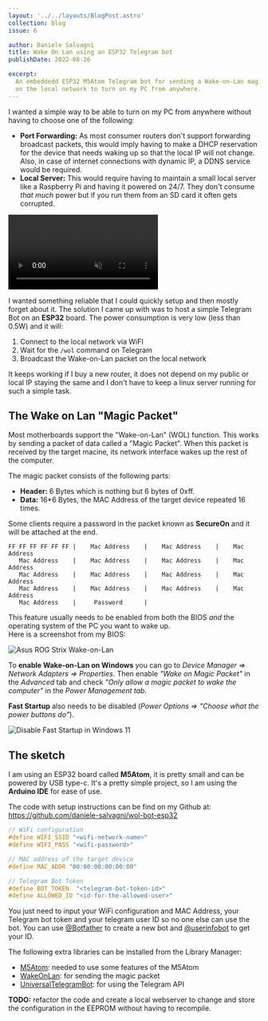 ```yaml
---
layout: '../../layouts/BlogPost.astro'
collection: blog
issue: 6

author: Daniele Salvagni
title: Wake On Lan using an ESP32 Telegram bot
publishDate: 2022-08-26

excerpt:
  An embeddedd ESP32 M5Atom Telegram bot for sending a Wake-on-Lan magic packet
  on the local network to turn on my PC from anywhere.
---
```


I wanted a simple way to be able to turn on my PC from anywhere without having
to choose one of the following:

- **Port Forwarding:** As most consumer routers don't support forwarding
  broadcast packets, this would imply having to make a DHCP reservation for the
  device that needs waking up so that the local IP will not change. Also, in
  case of internet connections with dynamic IP, a DDNS service would be
  required.
- **Local Server:** This would require having to maintain a small local server
  like a Raspberry Pi and having it powered on 24/7. They don't consume _that
  much_ power but if you run them from an SD card it often gets corrupted.

<video autoplay loop muted playsinline>
  <source src="/assets/img/content/004/esp32-wake-on-lan.mp4" type="video/mp4" />
</video><br/>

I wanted something reliable that I could quickly setup and then mostly forget
about it. The solution I came up with was to host a simple Telegram Bot on an
**ESP32** board. The power consumption is very low (less than 0.5W) and it will:

1. Connect to the local network via WiFI
2. Wait for the `/wol` command on Telegram
3. Broadcast the Wake-on-Lan packet on the local network

It keeps working if I buy a new router, it does not depend on my public or local
IP staying the same and I don't have to keep a linux server running for such a
simple task.

## The Wake on Lan "Magic Packet"

Most motherboards support the "Wake-on-Lan" (WOL) function. This works by
sending a packet of data called a "Magic Packet". When this packet is received
by the target macine, its network interface wakes up the rest of the computer.

The magic packet consists of the following parts:

- **Header:** 6 Bytes which is nothing but 6 bytes of 0xff.
- **Data:** 16\*6 Bytes, the MAC Address of the target device repeated 16 times.

Some clients require a password in the packet known as **SecureOn** and it will
be attached at the end.

```
FF FF FF FF FF FF |    Mac Address    |    Mac Address    |    Mac Address
   Mac Address    |    Mac Address    |    Mac Address    |    Mac Address
   Mac Address    |    Mac Address    |    Mac Address    |    Mac Address
   Mac Address    |    Mac Address    |    Mac Address    |    Mac Address
   Mac Address    |     Password      |
```

This feature usually needs to be enabled from both the BIOS _and_ the operating
system of the PC you want to wake up.  
Here is a screenshot from my BIOS:

![Asus ROG Strix Wake-on-Lan](/assets/img/content/004/asus-rog-strix-wol.png)

To **enable Wake-on-Lan on Windows** you can go to _Device Manager => Network
Adapters => Properties_. Then enable _"Wake on Magic Packet"_ in the _Advanced_
tab and check _"Only allow a magic packet to wake the computer"_ in the _Power
Management tab_.

**Fast Startup** also needs to be disabled (_Power Options => "Choose what the
power buttons do"_).

![Disable Fast Startup in Windows 11](/assets/img/content/004/disable-fast-startup.png)

## The sketch

I am using an ESP32 board called **M5Atom**, it is pretty small and can be
powered by USB type-c. It's a pretty simple project, so I am using the **Arduino
IDE** for ease of use.

The code with setup instructions can be find on my Github at:
https://github.com/daniele-salvagni/wol-bot-esp32

```cpp
// WiFi configuration
#define WIFI_SSID "<wifi-network-name>"
#define WIFI_PASS "<wifi-password>"

// MAC address of the target device
#define MAC_ADDR "00:00:00:00:00:00"

// Telegram Bot Token
#define BOT_TOKEN  "<telegram-bot-token-id>"
#define ALLOWED_ID "<id-for-the-allowed-user>"
```

You just need to input your WiFi configuration and MAC Address, your Telegram
bot token and your telegram user ID so no one else can use the bot. You can use
[@Botfather](https://t.me/botfather) to create a new bot and
[@userinfobot](https://t.me/userinfobot) to get your ID.

The following extra libraries can be installed from the Library Manager:

- [M5Atom](https://www.arduino.cc/reference/en/libraries/m5atom/): needed to use
  some features of the M5Atom
- [WakeOnLan](https://www.arduino.cc/reference/en/libraries/wakeonlan/): for
  sending the magic packet
- [UniversalTelegramBot](https://www.arduino.cc/reference/en/libraries/universaltelegrambot/):
  for using the Telegram API

**TODO:** refactor the code and create a local webserver to change and store the
configuration in the EEPROM without having to recompile.
